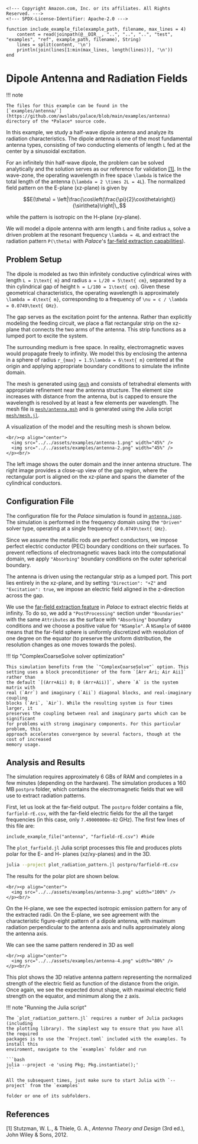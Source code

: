 ```@raw html
<!--- Copyright Amazon.com, Inc. or its affiliates. All Rights Reserved. --->
<!--- SPDX-License-Identifier: Apache-2.0 --->
```

```@setup include_example
function include_example_file(example_path, filename, max_lines = 4)
    content = read(joinpath(@__DIR__, "..", "..", "..", "test", "examples", "ref", example_path, filename), String)
    lines = split(content, '\n')
    println(join(lines[1:min(max_lines, length(lines))], '\n'))
end
```

# Dipole Antenna and Radiation Fields

!!! note
    
    The files for this example can be found in the
    [`examples/antenna/`](https://github.com/awslabs/palace/blob/main/examples/antenna)
    directory of the *Palace* source code.

In this example, we study a half-wave dipole antenna and analyze its radiation
characteristics. The dipole antenna is one of the most fundamental antenna
types, consisting of two conducting elements of length ``L`` fed at the center
by a sinusoidal excitation.

For an infinitely thin half-wave dipole, the problem can be solved analytically
and the solution serves as our reference for validation [[1]](#References). In
the wave-zone, the operating wavelength in free space ``\lambda`` is twice the
total length of the antenna (``\lambda = 2 \times 2L = 4L``). The normalized
field pattern on the E-plane (xz-plane) is given by

```math
E(\theta) = \left|\frac{\cos\left(\frac{\pi}{2}\cos\theta\right)}{\sin\theta}\right|\,,
```

while the pattern is isotropic on the H-plane (xy-plane).

We will model a dipole antenna with arm length ``L`` and finite radius ``a``,
solve a driven problem at the resonant frequency ``\lambda = 4L`` and extract
the radiation pattern ``P(\theta)`` with *Palace*'s [far-field extraction
capabilities](../features/farfield.md#Extracting-Fields-in-the-Radiation-Zone)).

## Problem Setup

The dipole is modeled as two thin infinitely conductive cylindrical wires with
length ``L = 1\text{ m}`` and radius ``a = L/20 = 5\text{ cm}``, separated by a
thin cylindrical gap of height ``h = L/100 = 1\text{ cm}``. Given these
geometrical characteristics, the operating wavelength is approximately ``\lambda = 4\text{ m}``, corresponding to a frequency of ``\nu = c / \lambda = 0.0749\text{ GHz}``.

The gap serves as the excitation point for the antenna. Rather than explicitly
modeling the feeding circuit, we place a flat rectangular strip on the xz-plane
that connects the two arms of the antenna. This strip functions as a
lumped port to excite the system.

The surrounding medium is free space. In reality, electromagnetic waves would
propagate freely to infinity. We model this by enclosing the antenna in a sphere
of radius ``r_{max} = 1.5\lambda = 6\text{ m}`` centered at the origin and
applying appropriate boundary conditions to simulate the infinite domain.

The mesh is generated using [`Gmsh`](https://gmsh.info) and consists of
tetrahedral elements with appropriate refinement near the antenna structure. The
element size increases with distance from the antenna, but is capped to ensure
the wavelength is resolved by at least a few elements per wavelength. The mesh
file is
[`mesh/antenna.msh`](https://github.com/awslabs/palace/blob/main/examples/antenna/mesh/antenna.msh)
and is generated using the Julia script
[`mesh/mesh.jl`](https://github.com/awslabs/palace/blob/main/examples/antenna/mesh/mesh.jl).

A visualization of the model and the resulting mesh is shown below.

```@raw html
<br/><p align="center">
  <img src="../../assets/examples/antenna-1.png" width="45%" />
  <img src="../../assets/examples/antenna-2.png" width="45%" />
</p><br/>
```

The left image shows the outer domain and the inner antenna structure. The right
image provides a close-up view of the gap region, where the rectangular port is
aligned on the xz-plane and spans the diameter of the cylindrical conductors.

## Configuration File

The configuration file for the *Palace* simulation is found in
[`antenna.json`](https://github.com/awslabs/palace/blob/main/examples/antenna/antenna.json).
The simulation is performed in the frequency domain using the `"Driven"` solver
type, operating at a single frequency of ``0.0749\text{ GHz}``.

Since we assume the metallic rods are perfect conductors, we impose perfect
electric conductor (PEC) boundary conditions on their surfaces. To prevent
reflections of electromagnetic waves back into the computational domain, we
apply `"Absorbing"` boundary conditions on the outer spherical boundary.

The antenna is driven using the rectangular strip as a lumped port. This port
lies entirely in the xz-plane, and by setting `"Direction": "+Z"` and
`"Excitation": true`, we impose an electric field aligned in the z-direction
across the gap.

We use the [far-field extraction
feature](../features/farfield.md#Extracting-Fields-in-the-Radiation-Zone) in
*Palace* to extract electric fields at infinity. To do so, we add a
`"PostProcessing"` section under `"Boundaries"` with the same `Attributes` as
the surface with `"Absorbing"` boundary conditions and we choose a positive
value for `"NSample"`. A `NSample` of `64800` means that the far-field sphere is
uniformly discretized with resolution of one degree on the equator (to preserve
the uniform distribution, the resolution changes as one moves towards the
poles).

!!! tip "ComplexCoarseSolve solver optimization"
    
    This simulation benefits from the `"ComplexCoarseSolve"` option. This
    setting uses a block preconditioner of the form `[Arr Ari; Air Aii]` rather than
    the default `[(Arr+Aii) 0; 0 (Arr+Aii)]`, where `A` is the system matrix with
    real (`Arr`) and imaginary (`Aii`) diagonal blocks, and real-imaginary coupling
    blocks (`Ari`, `Air`). While the resulting system is four times larger, it
    preserves the coupling between real and imaginary parts which can be significant
    for problems with strong imaginary components. For this particular problem, this
    approach accelerates convergence by several factors, though at the cost of increased
    memory usage.

## Analysis and Results

The simulation requires approximately 6 GBs of RAM and completes in a few
minutes (depending on the hardware). The simulation produces a 160 MB `postpro`
folder, which contains the electromagnetic fields that we will use to extract
radiation patterns.

First, let us look at the far-field output. The `postpro` folder contains a
file, `farfield-rE.csv`, with the far-field electric fields for the all the
target frequencies (in this case, only `7.49000000e-02` GHz). The first few
lines of this file are:

```@example include_example
include_example_file("antenna", "farfield-rE.csv") #hide
```

The `plot_farfield.jl` Julia script processes this file and produces plots polar
for the E- and H- planes (xz/xy-planes) and in the 3D.

```bash
julia --project plot_radiation_pattern.jl postpro/farfield-rE.csv
```

The results for the polar plot are shown below.

```@raw html
<br/><p align="center">
  <img src="../../assets/examples/antenna-3.png" width="100%" />
</p><br/>
```

On the H-plane, we see the expected isotropic emission pattern for any of the
extracted radii. On the E-plane, we see agreement with the characteristic
figure-eight pattern of a dipole antenna, with maximum radiation perpendicular
to the antenna axis and nulls approximately along the antenna axis.

We can see the same pattern rendered in 3D as well

```@raw html
<br/><p align="center">
  <img src="../../assets/examples/antenna-4.png" width="80%" />
</p><br/>
```

This plot shows the 3D relative antenna pattern representing the normalized
strength of the electric field as function of the distance from the origin. Once
again, we see the expected donut shape, with maximal electric field strength on
the equator, and minimum along the z axis.

!!! note "Running the Julia script"
    
    The `plot_radiation_pattern.jl` requires a number of Julia packages (including
    the plotting library). The simplest way to ensure that you have all the required
    packages is to use the `Project.toml` included with the examples. To install this
    enviroment, navigate to the `examples` folder and run
    
    ```bash
    julia --project -e 'using Pkg; Pkg.instantiate();'
    ```
    
    All the subsequent times, just make sure to start Julia with `--project` from the `examples`
    
    folder or one of its subfolders.

## References

[1] Stutzman, W. L., & Thiele, G. A., *Antenna Theory and Design* (3rd ed.), John Wiley & Sons, 2012.
